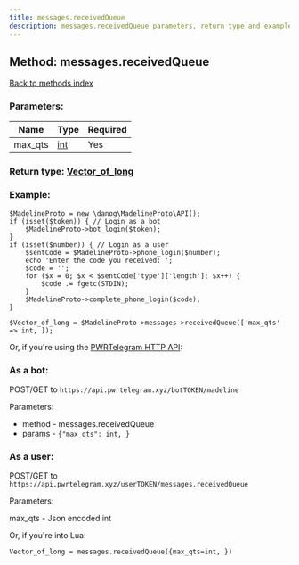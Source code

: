 ```yaml
---
title: messages.receivedQueue
description: messages.receivedQueue parameters, return type and example
---
```

## Method: messages.receivedQueue  
[Back to methods index](index.md)


### Parameters:

| Name     |    Type       | Required |
|----------|---------------|----------|
|max\_qts|[int](../types/int.md) | Yes|


### Return type: [Vector\_of\_long](../types/long.md)

### Example:


```
$MadelineProto = new \danog\MadelineProto\API();
if (isset($token)) { // Login as a bot
    $MadelineProto->bot_login($token);
}
if (isset($number)) { // Login as a user
    $sentCode = $MadelineProto->phone_login($number);
    echo 'Enter the code you received: ';
    $code = '';
    for ($x = 0; $x < $sentCode['type']['length']; $x++) {
        $code .= fgetc(STDIN);
    }
    $MadelineProto->complete_phone_login($code);
}

$Vector_of_long = $MadelineProto->messages->receivedQueue(['max_qts' => int, ]);
```

Or, if you're using the [PWRTelegram HTTP API](https://pwrtelegram.xyz):

### As a bot:

POST/GET to `https://api.pwrtelegram.xyz/botTOKEN/madeline`

Parameters:

* method - messages.receivedQueue
* params - `{"max_qts": int, }`



### As a user:

POST/GET to `https://api.pwrtelegram.xyz/userTOKEN/messages.receivedQueue`

Parameters:

max_qts - Json encoded int



Or, if you're into Lua:

```
Vector_of_long = messages.receivedQueue({max_qts=int, })
```

